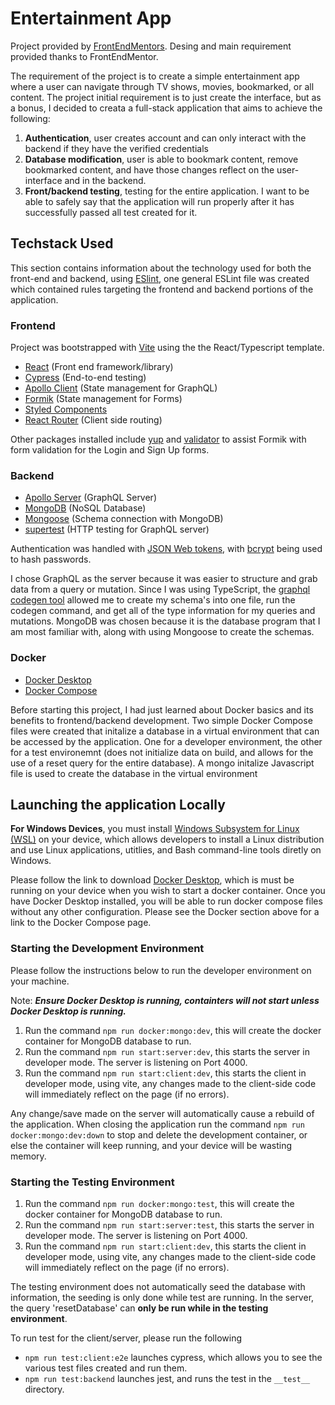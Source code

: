 # Entertainment App

<!-- image here -->

Project provided by [FrontEndMentors](https://www.frontendmentor.io/challenges/entertainment-web-app-J-UhgAW1X). Desing and main requirement provided thanks to FrontEndMentor.

The requirement of the project is to create a simple entertainment app where a user can navigate through TV shows, movies, bookmarked, or all content. The project initial requirement is to just create the interface, but as a bonus, I decided to creata a full-stack application that aims to achieve the following:

1. **Authentication**, user creates account and can only interact with the backend if they have the verified credentials
2. **Database modification**, user is able to bookmark content, remove bookmarked content, and have those changes reflect on the user-interface and in the backend.
3. **Front/backend testing**, testing for the entire application. I want to be able to safely say that the application will run properly after it has successfully passed all test created for it.

<!-- Link to live application here -->

## Techstack Used

This section contains information about the technology used for both the front-end and backend, using [ESlint](https://eslint.org/), one general ESLint file was created which contained rules targeting the frontend and backend portions of the application.

### Frontend

Project was bootstrapped with [Vite](https://vitejs.dev/guide/) using the the React/Typescript template.

- [React](https://reactjs.org/docs/getting-started.html) (Front end framework/library)
- [Cypress](https://docs.cypress.io/guides/overview/why-cypress) (End-to-end testing)
- [Apollo Client](https://www.apollographql.com/docs/react/) (State management for GraphQL)
- [Formik](https://formik.org/) (State management for Forms)
- [Styled Components](https://styled-components.com/)
- [React Router](https://reactrouter.com/en/main) (Client side routing)

Other packages installed include [yup](https://www.npmjs.com/package/yup) and [validator](https://www.npmjs.com/package/validator) to assist Formik with form validation for the Login and Sign Up forms.

### Backend

- [Apollo Server](https://www.apollographql.com/docs/apollo-server) (GraphQL Server)
- [MongoDB](https://www.mongodb.com/) (NoSQL Database)
- [Mongoose](https://mongoosejs.com/docs/) (Schema connection with MongoDB)
- [supertest](https://www.npmjs.com/package/supertest) (HTTP testing for GraphQL server)

Authentication was handled with [JSON Web tokens](https://www.npmjs.com/package/jsonwebtoken), with [bcrypt](https://www.npmjs.com/package/bcrypt) being used to hash passwords.

I chose GraphQL as the server because it was easier to structure and grab data from a query or mutation. Since I was using TypeScript, the [graphql codegen tool](https://the-guild.dev/graphql/codegen) allowed me to create my schema's into one file, run the codegen command, and get all of the type information for my queries and mutations. MongoDB was chosen because it is the database program that I am most familiar with, along with using Mongoose to create the schemas.

### Docker

- [Docker Desktop](https://www.docker.com/products/docker-desktop/)
- [Docker Compose](https://docs.docker.com/compose/)

Before starting this project, I had just learned about Docker basics and its benefits to frontend/backend development. Two simple Docker Compose files were created that initalize a database in a virtual environment that can be accessed by the application. One for a developer environment, the other for a test environemnt (does not initialize data on build, and allows for the use of a reset query for the entire database). A mongo initalize Javascript file is used to create the database in the virtual environment

## Launching the application Locally

**For Windows Devices**, you must install [Windows Subsystem for Linux (WSL)](https://learn.microsoft.com/en-us/windows/wsl/install) on your device, which allows developers to install a Linux distribution and use Linux applications, utitlies, and Bash command-line tools diretly on Windows.

Please follow the link to download [Docker Desktop](https://docs.docker.com/get-docker/), which is must be running on your device when you wish to start a docker container. Once you have Docker Desktop installed, you will be able to run docker compose files without any other configuration. Please see the Docker section above for a link to the Docker Compose page.

### Starting the Development Environment

Please follow the instructions below to run the developer environment on your machine.

Note: **_Ensure Docker Desktop is running, containters will not start unless Docker Desktop is running._**

1. Run the command `npm run docker:mongo:dev`, this will create the docker container for MongoDB database to run.
2. Run the command `npm run start:server:dev`, this starts the server in developer mode. The server is listening on Port 4000.
3. Run the command `npm run start:client:dev`, this starts the client in developer mode, using vite, any changes made to the client-side code will immediately reflect on the page (if no errors).

Any change/save made on the server will automatically cause a rebuild of the application.
When closing the application run the command `npm run docker:mongo:dev:down` to stop and delete the development container, or else the container will keep running, and your device will be wasting memory.

### Starting the Testing Environment

1. Run the command `npm run docker:mongo:test`, this will create the docker container for MongoDB database to run.
2. Run the command `npm run start:server:test`, this starts the server in developer mode. The server is listening on Port 4000.
3. Run the command `npm run start:client:dev`, this starts the client in developer mode, using vite, any changes made to the client-side code will immediately reflect on the page (if no errors).

The testing environment does not automatically seed the database with information, the seeding is only done while test are running.
In the server, the query 'resetDatabase' can **only be run while in the testing environment**.

To run test for the client/server, please run the following

- `npm run test:client:e2e` launches cypress, which allows you to see the various test files created and run them.
- `npm run test:backend` launches jest, and runs the test in the `__test__` directory.

<!-- good stopping point, review the development process so far and begins summarizing your progress up until this point -->
